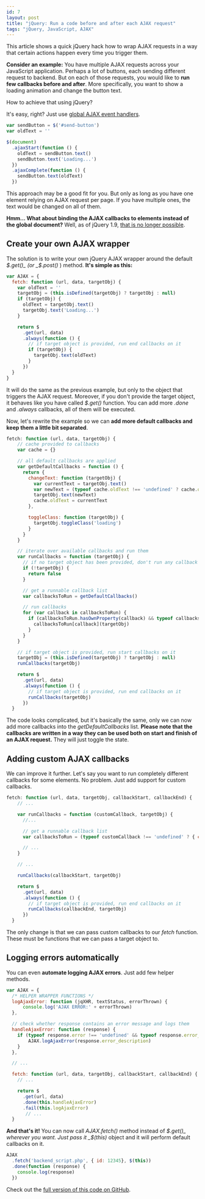 ```yaml
---
id: 7
layout: post
title: "jQuery: Run a code before and after each AJAX request"
tags: "jQuery, JavaScript, AJAX"
---
```


This article shows a quick jQuery hack how to wrap AJAX requests in a way that certain actions happen every time you trigger them.

**Consider an example:** You have multiple AJAX requests across your JavaScript application. Perhaps a lot of buttons, each sending different request to backend. But on each of those requests, you would like to **run few callbacks before and after**. More specifically, you want to show a loading animation and change the button text.

How to achieve that using jQuery?

It's easy, right? Just use [global AJAX event handlers](http://api.jquery.com/category/ajax/global-ajax-event-handlers/).

```javascript
var sendButton = $('#send-button')
var oldText = ''

$(document)
  .ajaxStart(function () {
    oldText = sendButton.text()
    sendButton.text('Loading...')
  })
  .ajaxComplete(function () {
    sendButton.text(oldText)
  })
```

This approach may be a good fit for you. But only as long as you have one element relying on AJAX request per page. If you have multiple ones, the text would be changed on all of them.

**Hmm... What about binding the AJAX callbacks to elements instead of the global document?** Well, as of jQuery 1.9, [that is no longer possible](https://jquery.com/upgrade-guide/1.9/#ajax-events-should-be-attached-to-document).

## Create your own AJAX wrapper

The solution is to write your own jQuery AJAX wrapper around the default _$.get()_ (or _$.post()_ ) method. **It's simple as this:**

```javascript
var AJAX = {
  fetch: function (url, data, targetObj) {
    var oldText = ''
    targetObj = (this.isDefined(targetObj) ? targetObj : null)
    if (targetObj) {
      oldText = targetObj.text()
      targetObj.text('Loading...')
    }

    return $
      .get(url, data)
      .always(function () {
        // if target object is provided, run end callbacks on it
        if (targetObj) {
          targetObj.text(oldText)
        }
      })
  }
}
```

It will do the same as the previous example, but only to the object that triggers the AJAX request. Moreover, if you don't provide the target object, it behaves like you have called _$.get()_ function. You can add more _.done_ and _.always_ callbacks, all of them will be executed.

Now, let's rewrite the example so we can **add more default callbacks and keep them a little bit separated**.

```javascript
fetch: function (url, data, targetObj) {
    // cache provided to callbacks
    var cache = {}

    // all default callbacks are applied
    var getDefaultCallbacks = function () {
      return {
        changeText: function (targetObj) {
          var currentText = targetObj.text()
          var newText = (typeof cache.oldText !== 'undefined' ? cache.oldText : 'Loading...')
          targetObj.text(newText)
          cache.oldText = currentText
        },

        toggleClass: function (targetObj) {
          targetObj.toggleClass('loading')
        }
      }
    }

    // iterate over available callbacks and run them
    var runCallbacks = function (targetObj) {
      // if no target object has been provided, don't run any callback
      if (!targetObj) {
        return false
      }

      // get a runnable callback list
      var callbacksToRun = getDefaultCallbacks()

      // run callbacks
      for (var callback in callbacksToRun) {
        if (callbacksToRun.hasOwnProperty(callback) && typeof callbacksToRun[callback] === 'function') {
          callbacksToRun[callback](targetObj)
        }
      }
    }

    // if target object is provided, run start callbacks on it
    targetObj = (this.isDefined(targetObj) ? targetObj : null)
    runCallbacks(targetObj)

    return $
      .get(url, data)
      .always(function () {
        // if target object is provided, run end callbacks on it
        runCallbacks(targetObj)
      })
  }
```

The code looks complicated, but it's basically the same, only we can now add more callbacks into the _getDefaultCallbacks_ list. **Please note that the callbacks are written in a way they can be used both on start and finish of an AJAX request.** They will just toggle the state.

## Adding custom AJAX callbacks

We can improve it further. Let's say you want to run completely different callbacks for some elements. No problem. Just add support for custom callbacks.

```javascript
fetch: function (url, data, targetObj, callbackStart, callbackEnd) {
    // ...

    var runCallbacks = function (customCallback, targetObj) {
      //...

      // get a runnable callback list
      var callbacksToRun = (typeof customCallback !== 'undefined' ? { custom: customCallback} : getDefaultCallbacks())

      // ...
    }

    // ...

    runCallbacks(callbackStart, targetObj)

    return $
      .get(url, data)
      .always(function () {
        // if target object is provided, run end callbacks on it
        runCallbacks(callbackEnd, targetObj)
      })
  }
```

The only change is that we can pass custom callbacks to our _fetch_ function. These must be functions that we can pass a target object to.

## Logging errors automatically

You can even **automate logging AJAX errors**. Just add few helper methods.

```javascript
var AJAX = {
  /* HELPER WRAPPER FUNCTIONS */
  logAjaxError: function (jqXHR, textStatus, errorThrown) {
      console.log('AJAX ERROR:' + errorThrown)
  },

  // check whether response contains an error message and logs them
  handleAjaxError: function (response) {
    if (typeof response.error !== 'undefined' && typeof response.error_description !== 'undefined') {
        AJAX.logAjaxError(response.error_description)
    }
  },

  // ...

  fetch: function (url, data, targetObj, callbackStart, callbackEnd) {
    // ...

    return $
      .get(url, data)
      .done(this.handleAjaxError)
      .fail(this.logAjaxError)
       // ...
  }
```

**And that's it!** You can now call _AJAX.fetch()_ method instead of _$.get()_ wherever you want. Just pass it _$(this)_ object and it will perform default callbacks on it.

```javascript
AJAX
  .fetch('backend_script.php', { id: 12345}, $(this))
  .done(function (response) {
    console.log(response)
  })
```

Check out the [full version of this code on GitHub](https://github.com/ikvasnica/js_fetch).
